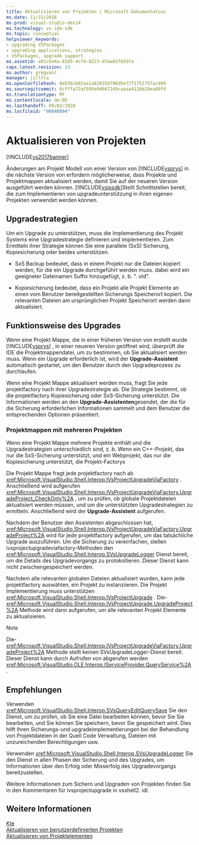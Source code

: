 ```yaml
---
title: Aktualisieren von Projekten | Microsoft-Dokumentation
ms.date: 11/15/2016
ms.prod: visual-studio-dev14
ms.technology: vs-ide-sdk
ms.topic: conceptual
helpviewer_keywords:
- upgrading VSPackages
- upgrading applications, strategies
- VSPackages, upgrade support
ms.assetid: e01cb44a-8105-4cf4-8223-dfae65f8597a
caps.latest.revision: 13
ms.author: gregvanl
manager: jillfra
ms.openlocfilehash: 8e838cb02aa1a620356f96d9e77f1752797ac409
ms.sourcegitcommit: 6cfffa72af599a9d667249caaaa411bb28ea69fd
ms.translationtype: MT
ms.contentlocale: de-DE
ms.lasthandoff: 09/02/2020
ms.locfileid: "90840894"
---
```

# <a name="upgrading-projects"></a>Aktualisieren von Projekten
[!INCLUDE[vs2017banner](../../includes/vs2017banner.md)]

Änderungen am Projekt Modell von einer Version von [!INCLUDE[vsprvs](../../includes/vsprvs-md.md)] in die nächste Version von erfordern möglicherweise, dass Projekte und Projektmappen aktualisiert werden, damit Sie auf der neueren Version ausgeführt werden können. [!INCLUDE[vsipsdk](../../includes/vsipsdk-md.md)]Stellt Schnittstellen bereit, die zum Implementieren von upgradeunterstützung in ihren eigenen Projekten verwendet werden können.  
  
## <a name="upgrade-strategies"></a>Upgradestrategien  
 Um ein Upgrade zu unterstützen, muss die Implementierung des Projekt Systems eine Upgradestrategie definieren und implementieren. Zum Ermitteln ihrer Strategie können Sie eine parallele (SxS) Sicherung, Kopiesicherung oder beides unterstützen.  
  
- SxS Backup bedeutet, dass in einem Projekt nur die Dateien kopiert werden, für die ein Upgrade durchgeführt werden muss. dabei wird ein geeigneter Dateinamen Suffix hinzugefügt, z. b. ". old".  
  
- Kopiesicherung bedeutet, dass ein Projekt alle Projekt Elemente an einen vom Benutzer bereitgestellten Sicherungs Speicherort kopiert. Die relevanten Dateien am ursprünglichen Projekt Speicherort werden dann aktualisiert.  
  
## <a name="how-upgrade-works"></a>Funktionsweise des Upgrades  
 Wenn eine Projekt Mappe, die in einer früheren Version von erstellt wurde [!INCLUDE[vsprvs](../../includes/vsprvs-md.md)] , in einer neueren Version geöffnet wird, überprüft die IDE die Projektmappendatei, um zu bestimmen, ob Sie aktualisiert werden muss. Wenn ein Upgrade erforderlich ist, wird der **Upgrade-Assistent** automatisch gestartet, um den Benutzer durch den Upgradeprozess zu durchlaufen.  
  
 Wenn eine Projekt Mappe aktualisiert werden muss, fragt Sie jede projektfactory nach ihrer Upgradestrategie ab. Die Strategie bestimmt, ob die projektfactory Kopiesicherung oder SxS-Sicherung unterstützt. Die Informationen werden an den **Upgrade-Assistenten**gesendet, der die für die Sicherung erforderlichen Informationen sammelt und dem Benutzer die entsprechenden Optionen präsentiert.  
  
### <a name="multi-project-solutions"></a>Projektmappen mit mehreren Projekten  
 Wenn eine Projekt Mappe mehrere Projekte enthält und die Upgradestrategien unterschiedlich sind, z. b. Wenn ein C++-Projekt, das nur die SxS-Sicherung unterstützt, und ein Webprojekt, das nur die Kopiesicherung unterstützt, die Projekt-Factorys  
  
 Die Projekt Mappe fragt jede projektfactory nach ab <xref:Microsoft.VisualStudio.Shell.Interop.IVsProjectUpgradeViaFactory> . Anschließend wird aufgerufen <xref:Microsoft.VisualStudio.Shell.Interop.IVsProjectUpgradeViaFactory.UpgradeProject_CheckOnly%2A> , um zu prüfen, ob globale Projektdateien aktualisiert werden müssen, und um die unterstützten Upgradestrategien zu ermitteln. Anschließend wird der **Upgrade-Assistent** aufgerufen.  
  
 Nachdem der Benutzer den Assistenten abgeschlossen hat, <xref:Microsoft.VisualStudio.Shell.Interop.IVsProjectUpgradeViaFactory.UpgradeProject%2A> wird für jede projektfactory aufgerufen, um das tatsächliche Upgrade auszuführen. Um die Sicherung zu vereinfachen, stellen ivsprojectupgradeviafactory-Methoden den <xref:Microsoft.VisualStudio.Shell.Interop.SVsUpgradeLogger> Dienst bereit, um die Details des Upgradevorgangs zu protokollieren. Dieser Dienst kann nicht zwischengespeichert werden.  
  
 Nachdem alle relevanten globalen Dateien aktualisiert wurden, kann jede projektfactory auswählen, ein Projekt zu instanziieren. Die Projekt Implementierung muss unterstützen <xref:Microsoft.VisualStudio.Shell.Interop.IVsProjectUpgrade> . Die- <xref:Microsoft.VisualStudio.Shell.Interop.IVsProjectUpgrade.UpgradeProject%2A> Methode wird dann aufgerufen, um alle relevanten Projekt Elemente zu aktualisieren.  
  
> [!NOTE]
> Die- <xref:Microsoft.VisualStudio.Shell.Interop.IVsProjectUpgradeViaFactory.UpgradeProject%2A> Methode stellt keinen SVsUpgradeLogger-Dienst bereit. Dieser Dienst kann durch Aufrufen von abgerufen werden <xref:Microsoft.VisualStudio.OLE.Interop.IServiceProvider.QueryService%2A> .  
  
## <a name="best-practices"></a>Empfehlungen  
 Verwenden <xref:Microsoft.VisualStudio.Shell.Interop.SVsQueryEditQuerySave> Sie den Dienst, um zu prüfen, ob Sie eine Datei bearbeiten können, bevor Sie Sie bearbeiten, und Sie können Sie speichern, bevor Sie gespeichert wird. Dies hilft Ihren Sicherungs-und upgradeimplementierungen bei der Behandlung von Projektdateien in der Quell Code Verwaltung, Dateien mit unzureichenden Berechtigungen usw.  
  
 Verwenden <xref:Microsoft.VisualStudio.Shell.Interop.SVsUpgradeLogger> Sie den Dienst in allen Phasen der Sicherung und des Upgrades, um Informationen über den Erfolg oder Misserfolg des Upgradevorgangs bereitzustellen.  
  
 Weitere Informationen zum Sichern und Upgraden von Projekten finden Sie in den Kommentaren für ivsprojectupgrade in vsshell2. idl.  
  
## <a name="see-also"></a>Weitere Informationen  
 [Kte](../../extensibility/internals/projects.md)   
 [Aktualisieren von benutzerdefinierten Projekten](../../misc/upgrading-custom-projects.md)   
 [Aktualisieren von Projektelementen](../../misc/upgrading-project-items.md)
